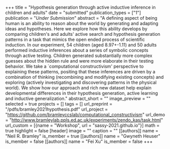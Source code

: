+++
title = "Hypothesis generation through active inductive inference in children and adults"
date = "submitted"
publication_types = ["1"]
publication = "_Under Submission_"
abstract = "A defining aspect of being human is an ability to reason about the world by generating and adapting ideas and hypotheses. Here we explore how this ability develops by comparing children's and adults' active search and hypothesis generation patterns in a task that mimics the open ended process of scientific induction. In our experiment, 54 children (aged 8.97+-1.11) and 50 adults performed inductive inferences about a series of symbolic concepts through active testing. Children generated substantially more complex guesses about the hidden rule and were more elaborate in their testing behavior. We take a `computational constructivism' perspective to explaining these patterns, positing that these inferences are driven by a combination of thinking (recombining and modifying existing concepts) and exploring (actively investigating and discovering patterns in the physical world).  We show how our approach and rich new dataset help explain developmental differences in their hypothesis generation, active learning and inductive generalization."
abstract_short = ""
image_preview = ""
selected = true
projects = []
tags = []
url_preprint = "/pdfs/bramley2021hypothesis.pdf"
url_project = "https://github.com/bramleyccslab/computational_constructivism"
url_demo = "http://www.bramleylab.ppls.ed.ac.uk/experiments/zendo_kas/task.html"
url_custom = [{name = "Workshop", url = "sassy-2021.github.io"}]
math = true
highlight = false
[header]
image = ""
caption = ""
[[authors]]
	name = "Neil R. Bramley"
	is_member = true
[[authors]]
	name = "Gwyneth Heuser"
	is_member = false
[[authors]]
	name = "Fei Xu"
	is_member = false
+++
